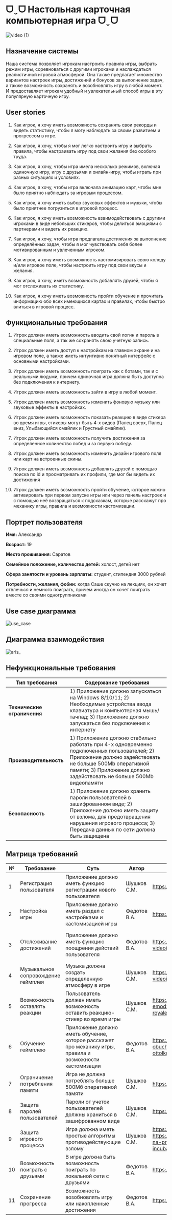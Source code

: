 # ᗜˬᗜ Настольная карточная компьютерная игра ᗜˬᗜ
![video (1)](https://user-images.githubusercontent.com/80702083/224549826-767439ac-d55a-4d95-ae4c-fda357c94378.gif)
## Назначение системы
Наша система позволяет игрокам настроить правила игры, выбрать режим игры, соревноваться с другими игроками и наслаждаться реалистичной игровой атмосферой. Она также предлагает множество вариантов настроек игры, достижений и бонусов за выполнение задач, а также возможность сохранять и возобновлять игру в любой момент. И предоставляет игрокам удобный и увлекательный способ игры в эту популярную карточную игру.

## User stories
1. Как игрок, я хочу иметь возможность сохранять свои рекорды и видеть статистику, чтобы я могу наблюдать за своим развитием и прогрессом в игре.

2. Как игрок, я хочу, чтобы я мог легко настроить игру и выбрать правила, чтобы настраивать игру под свои желания без особого труда.

3. Как игрок, я хочу, чтобы игра имела несколько режимов, включая одиночную игру, игру с друзьями и онлайн-игру, чтобы играть при разных ситуациях и условиях.

4. Как игрок, я хочу, чтобы игра включала анимацию карт, чтобы мне было приятно наблюдать за игровым процессом.

5. Как игрок, я хочу иметь выбор звуковых эффектов и музыки, чтобы было приятнее погрузиться в игровой процесс.

6. Как игрок, я хочу иметь возможность взаимодействовать с другими игроками в виде небольших стикеров, чтобы делиться эмоциями с партнерами и видеть их реакцию.

7. Как игрок, я хочу, чтобы игра предлагала достижения за выполнение определённых задач, чтобы я мог чувствовать себя более мотивированным и увлеченным игроком.

8. Как игрок, я хочу иметь возможность кастомизировать свою колоду и/или игровое поле, чтобы настроить игру под свои вкусы и желания.

9. Как игрок, я хочу, иметь возможность добавлять друзей, чтобы я мог отслеживать их статистику.

10. Как игрок, я хочу иметь возможность пройти обучение и прочитать информацию обо всех имеющихся картах и правилах, чтобы быстро влиться в игровой процесс.  

## Функциональные требования
1. Игрок должен иметь возможность вводить свой логин и пароль в специальные поля, а так же сохранять свою учетную запись.

2. Игрок должен иметь доступ к настройкам на главном экране и на игровом поле, а также иметь интуитивно понятный интерфейс с основными настройками.

3. Игрок должен иметь возможность поиграть как с ботами, так и с реальными людьми, причем одиночная игра должна быть доступна без подключения к интернету.

4. Игрок должен иметь возможность зайти в игру в любой момент.

5. Игрок должен иметь возможность изменить фоновую музыку или звуковые эффекты в настройках.

6. Игрок должен иметь возможность показать реакцию в виде стикера во время игры, стикеры могут быть 4-х видов (Палец вверх, Палец вниз, Улыбающийся смайлик и Грустный смайлик).

7. Игрок должен иметь возможность получить достижения за определенное количество побед и за первую победу.

8. Игрок должен иметь возможность изменить дизайн игрового поля или карт на встроенные скины.

9. Игрок должен иметь возможность добавлять друзей с помощью поиска по id и просматривать их профили, где мог бы видеть их достижения

10. Игрок должен иметь возможность пройти обучение, которое можно активировать при первом запуске игры или через панель настроек и с помощью неё возвращаться к подсказкам, которые расскажут про механику игры, правила и возможности кастомизации.

## Портрет пользователя
**Имя:** Александр

**Возраст:** 19

**Место проживания:** Саратов

**Семейное положение, количество детей:** холост, детей нет

**Сфера занятости и уровень зарплаты:** студент, стипендия 3000 рублей

**Потребности, желания, фобии:** когда Саше скучно на лекциях, он хочет отвлечься и немного поиграть, причем иногда он хочет поиграть вместе со своими одногруппниками

## Use case диаграмма
![use_case](https://user-images.githubusercontent.com/80702083/222981384-89fd3dd2-1e15-4f47-9e67-d7a107273e61.png)

## Диаграмма взаимодействия
![aris_](https://user-images.githubusercontent.com/80702083/224630528-f355f374-b1ce-45e4-a4d0-c51ff31b4f57.png)

## Нефункциональные требования
Тип требования | Содержание требования|
---------------|----------------------|
**Технические ограничения**| 1) Приложение должно запускаться на Windows 8/10/11;  2) Необходимые устройства ввода клавиатура и компьютерная мышь/тачпад; 3) Приложение должно запускаться без подключения к интернету| 
**Производительность**| 1) Приложение должно стабильно работать при 4-х одновременно подключенных пользователей; 2) Приложение должно задействовать не больше 500Mb оперативной памяти; 3) Приложение должно задействовать не больше 500Mb видеопамяти |
**Безопасность**| 1) Приложение должно хранить пароли пользователей в зашифрованном виде; 2) Приложение должно иметь защиту от взлома, для предотвращения нарушения игрового процесса; 3) Передача данных по сети должна быть защищена|

## Матрица требований
№ | Требование | Суть | Автор | Ссылки | Критерий проверки 
--|------------|------|-------|--------|-------------------
1| Регистрация пользователя| Приложение должно иметь функцию регистрации нового пользователя| Шушков С.М.| https://habr.com/ru/company/infopulse/blog/346318/| Регистрация нового пользователя| 
2| Настройка игры| Приложение должно иметь раздел с настройками и кастомизацией игры| Федотов В.А.| https://habr.com/ru/post/346370/| Возможность настроить игру| 
3| Отслеживание достижений| Приложение должно иметь функцию поощрения действий пользователя| Федотов В.А.| https://dtf.ru/flood/670347-dostizheniya-v-videoigrah-zachem-ih-vybivayut| Уведомление о правильном выполнении последовательности действий| 
4| Музыкальное сопровождение геймплея| Музыка должна создать определенную атмосферу в игре| Шушков С.М.| https://dtf.ru/games/622890-rol-muzyki-v-videoigrah-osnovy-chast-1| Во время игры воспроизводится приятные саундтреки| 
5| Возможность оставлять реакции| Пользователь должен иметь возможность оставить реакцию-стикер во время игры| Шушков С.М.| https://dtf.ru/gamedev/1053552-vnutriigrovye-emodzi-kak-my-sozdaem-animacii-dlya-rush-royale| Оставить стикер во время удачного сброса карт| 
6| Обучение геймплею| Приложение должно иметь обучение, которое расскажет про механику игры, правила и возможности кастомизации| Федотов В.А.| https://dtf.ru/gamedev/704380-nenavyazchivoe-obuchenie-kak-sozdat-tutorial-kotoryy-ne-ottolknet-igroka| Обучение показало игровые механики и рассказало о правилах игры и возможностях кастомизации| 
7| Ограничение потребления памяти| Игра не должна потреблять больше 500Мб оперативной памяти| Шушков С.М.| https://habr.com/ru/post/344822/| Проверка потребления памяти на бенчмарке| 
8| Защита паролей пользователей| Пароли от учеток пользователей должны храниться в зашифрованном виде| Шушков С.М.| https://habr.com/ru/company/acribia/blog/413157/| Посмотреть как хранятся пароли|  
9| Защита игрового процесса| Игра должна иметь простые алгоритмы противодействующие взлому| Шушков С.М.| https://habr.com/ru/post/249681/ https://dtf.ru/indie/947749-zashchita-ot-chiterov-na-primerah-besplatnaya-biblioteka-ot-pixel-incubator| Попробовать взломать игру простыми программами| 
10| Возможность поиграть с друзьями| В игре должна быть возможность поиграть по локальной сети с друзьями| Федотов В.А.| https://habr.com/ru/post/321278/| Поиграть в друзьями по локальной сети| 
11| Сохранение прогресса| Возможность возобновлять игру или накопленные достижения| Федотов В.А.| https://habr.com/ru/post/330278/| Повторный запуск игры не удаляет прогресс за предыдущие сессии










